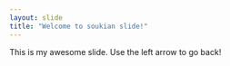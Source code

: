 ```yaml
---
layout: slide
title: "Welcome to soukian slide!"
---
```

This is my awesome slide.
Use the left arrow to go back!